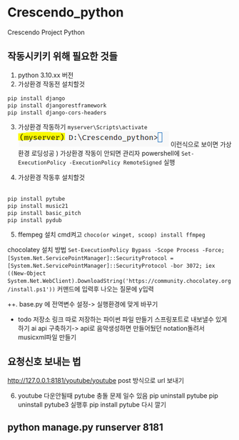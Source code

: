 # Crescendo_python

Crescendo Project Python

## 작동시키키 위해 필요한 것들

1. python 3.10.xx 버전
2. 가상환경 작동전 설치할것

```
pip install django
pip install djangorestframework
pip install django-cors-headers
```

3. 가상환경 작동하기
   `myserver\Scripts\activate`
   ![Alt text](image.png)
   이런식으로 보이면 가상환경 로딩성공
   ) 가상환경 작동이 안되면 관리자 powershell에 `Set-ExecutionPolicy -ExecutionPolicy RemoteSigned` 실행
   

5. 가상환경 작동후 설치할것

```

pip install pytube
pip install music21
pip install basic_pitch
pip install pydub

```

5. ffempeg 설치
   cmd켜고
   `choco(or winget, scoop) install ffmpeg `

chocolatey 설치 방법
`Set-ExecutionPolicy Bypass -Scope Process -Force; [System.Net.ServicePointManager]::SecurityProtocol = [System.Net.ServicePointManager]::SecurityProtocol -bor 3072; iex ((New-Object System.Net.WebClient).DownloadString('https://community.chocolatey.org/install.ps1'))`
커맨드에 입력후 나오는 질문에 y입력

++. base.py 에 전역변수 설정-> 실행환경에 맞게 바꾸기

- todo
  저장소 링크 따로 저장하는 파이썬 파일 만들기
  스프링포트로 내보낼수 있게 하기
  ai api 구축하기-> api로 음악생성하면 만들어뒀던 notation돌려서 musicxml파일 만들기

## 요청신호 보내는 법
http://127.0.0.1:8181/youtube/youtube
post 방식으로 url 보내기

6. youtube 다운안될때
   pytube 충돌 문제 일수 있음
   pip uninstall pytube
   pip uninstall pytube3 실행후
   pip install pytube 다시 깔기


## python manage.py runserver 8181